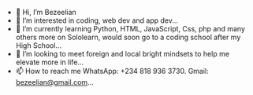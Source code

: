 - 👋 Hi, I’m Bezeelian
- 👀 I’m interested in coding, web dev and app dev...
- 🌱 I’m currently learning Python, HTML, JavaScript,  Css, php and many others more on Sololearn, would soon go to a coding school after my High School...
- 💞️ I’m looking to meet foreign and local bright mindsets to help me elevate more in life...
- 📫 How to reach me WhatsApp: +234 818 936 3730. Gmail: bezeelian@gmail.com...

<!---
Phan1tom12/Phan1tom12 is a ✨ special ✨ repository because its `README.md` (this file) appears on your GitHub profile.
You can click the Preview link to take a look at your changes.
--->
